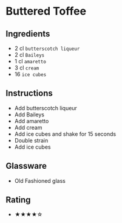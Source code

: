 # Buttered Toffee

## Ingredients
- 2 cl `butterscotch liqueur`
- 2 cl `Baileys`
- 1 cl `amaretto`
- 3 cl `cream`
- 16 `ice cubes`

## Instructions
- Add butterscotch liqueur
- Add Baileys
- Add amaretto
- Add cream
- Add ice cubes and shake for 15 seconds
- Double strain
- Add ice cubes

## Glassware
- Old Fashioned glass

## Rating
- ★★★★☆